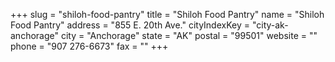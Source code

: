 +++
slug = "shiloh-food-pantry"
title = "Shiloh Food Pantry"
name = "Shiloh Food Pantry"
address = "855 E. 20th Ave."
cityIndexKey = "city-ak-anchorage"
city = "Anchorage"
state = "AK"
postal = "99501"
website = ""
phone = "907 276-6673"
fax = ""
+++
